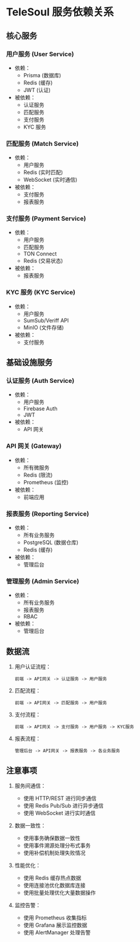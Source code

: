 # TeleSoul 服务依赖关系

## 核心服务

### 用户服务 (User Service)
- 依赖：
  - Prisma (数据库)
  - Redis (缓存)
  - JWT (认证)
- 被依赖：
  - 认证服务
  - 匹配服务
  - 支付服务
  - KYC 服务

### 匹配服务 (Match Service)
- 依赖：
  - 用户服务
  - Redis (实时匹配)
  - WebSocket (实时通信)
- 被依赖：
  - 支付服务
  - 报表服务

### 支付服务 (Payment Service)
- 依赖：
  - 用户服务
  - 匹配服务
  - TON Connect
  - Redis (交易状态)
- 被依赖：
  - 报表服务

### KYC 服务 (KYC Service)
- 依赖：
  - 用户服务
  - SumSub/Veriff API
  - MinIO (文件存储)
- 被依赖：
  - 支付服务

## 基础设施服务

### 认证服务 (Auth Service)
- 依赖：
  - 用户服务
  - Firebase Auth
  - JWT
- 被依赖：
  - API 网关

### API 网关 (Gateway)
- 依赖：
  - 所有微服务
  - Redis (限流)
  - Prometheus (监控)
- 被依赖：
  - 前端应用

### 报表服务 (Reporting Service)
- 依赖：
  - 所有业务服务
  - PostgreSQL (数据仓库)
  - Redis (缓存)
- 被依赖：
  - 管理后台

### 管理服务 (Admin Service)
- 依赖：
  - 所有业务服务
  - 报表服务
  - RBAC
- 被依赖：
  - 管理后台

## 数据流

1. 用户认证流程：
   ```
   前端 -> API网关 -> 认证服务 -> 用户服务
   ```

2. 匹配流程：
   ```
   前端 -> API网关 -> 匹配服务 -> 用户服务
   ```

3. 支付流程：
   ```
   前端 -> API网关 -> 支付服务 -> 用户服务 -> KYC服务
   ```

4. 报表流程：
   ```
   管理后台 -> API网关 -> 报表服务 -> 各业务服务
   ```

## 注意事项

1. 服务间通信：
   - 使用 HTTP/REST 进行同步通信
   - 使用 Redis Pub/Sub 进行异步通信
   - 使用 WebSocket 进行实时通信

2. 数据一致性：
   - 使用事务确保数据一致性
   - 使用事件溯源处理分布式事务
   - 使用补偿机制处理失败情况

3. 性能优化：
   - 使用 Redis 缓存热点数据
   - 使用连接池优化数据库连接
   - 使用批量处理优化大量数据操作

4. 监控告警：
   - 使用 Prometheus 收集指标
   - 使用 Grafana 展示监控数据
   - 使用 AlertManager 处理告警 